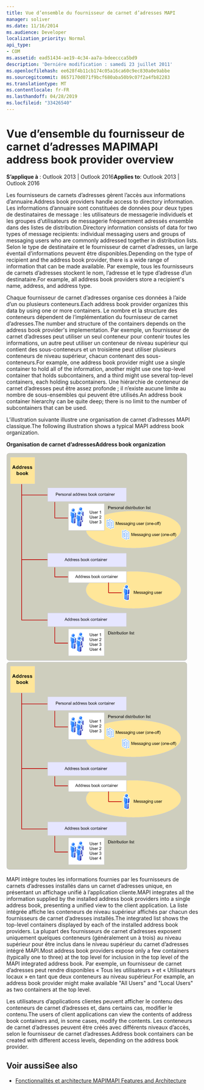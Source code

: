 ```yaml
---
title: Vue d’ensemble du fournisseur de carnet d’adresses MAPI
manager: soliver
ms.date: 11/16/2014
ms.audience: Developer
localization_priority: Normal
api_type:
- COM
ms.assetid: ead51434-ae19-4c34-aa7a-bdeeccca5bd9
description: 'Derniére modification : samedi 23 juillet 2011'
ms.openlocfilehash: ee628f4b11cb174c05a16ca60c9ec830a0e9abbe
ms.sourcegitcommit: 8657170d071f9bcf680aba50b9c07f2a4fb82283
ms.translationtype: MT
ms.contentlocale: fr-FR
ms.lasthandoff: 04/28/2019
ms.locfileid: "33426540"
---
```

# <a name="mapi-address-book-provider-overview"></a><span data-ttu-id="5e5e9-103">Vue d’ensemble du fournisseur de carnet d’adresses MAPI</span><span class="sxs-lookup"><span data-stu-id="5e5e9-103">MAPI address book provider overview</span></span>
  
<span data-ttu-id="5e5e9-104">**S’applique à** : Outlook 2013 | Outlook 2016</span><span class="sxs-lookup"><span data-stu-id="5e5e9-104">**Applies to**: Outlook 2013 | Outlook 2016</span></span> 
  
<span data-ttu-id="5e5e9-105">Les fournisseurs de carnets d’adresses gèrent l’accès aux informations d’annuaire.</span><span class="sxs-lookup"><span data-stu-id="5e5e9-105">Address book providers handle access to directory information.</span></span> <span data-ttu-id="5e5e9-106">Les informations d’annuaire sont constituées de données pour deux types de destinataires de message : les utilisateurs de messagerie individuels et les groupes d’utilisateurs de messagerie fréquemment adressés ensemble dans des listes de distribution.</span><span class="sxs-lookup"><span data-stu-id="5e5e9-106">Directory information consists of data for two types of message recipients: individual messaging users and groups of messaging users who are commonly addressed together in distribution lists.</span></span> <span data-ttu-id="5e5e9-107">Selon le type de destinataire et le fournisseur de carnet d’adresses, un large éventail d’informations peuvent être disponibles.</span><span class="sxs-lookup"><span data-stu-id="5e5e9-107">Depending on the type of recipient and the address book provider, there is a wide range of information that can be made available.</span></span> <span data-ttu-id="5e5e9-108">Par exemple, tous les fournisseurs de carnets d’adresses stockent le nom, l’adresse et le type d’adresse d’un destinataire.</span><span class="sxs-lookup"><span data-stu-id="5e5e9-108">For example, all address book providers store a recipient's name, address, and address type.</span></span>
  
<span data-ttu-id="5e5e9-109">Chaque fournisseur de carnet d’adresses organise ces données à l’aide d’un ou plusieurs conteneurs.</span><span class="sxs-lookup"><span data-stu-id="5e5e9-109">Each address book provider organizes this data by using one or more containers.</span></span> <span data-ttu-id="5e5e9-110">Le nombre et la structure des conteneurs dépendent de l’implémentation du fournisseur de carnet d’adresses.</span><span class="sxs-lookup"><span data-stu-id="5e5e9-110">The number and structure of the containers depends on the address book provider's implementation.</span></span> <span data-ttu-id="5e5e9-111">Par exemple, un fournisseur de carnet d’adresses peut utiliser un seul conteneur pour contenir toutes les informations, un autre peut utiliser un conteneur de niveau supérieur qui contient des sous-conteneurs et un troisième peut utiliser plusieurs conteneurs de niveau supérieur, chacun contenant des sous-conteneurs.</span><span class="sxs-lookup"><span data-stu-id="5e5e9-111">For example, one address book provider might use a single container to hold all of the information, another might use one top-level container that holds subcontainers, and a third might use several top-level containers, each holding subcontainers.</span></span> <span data-ttu-id="5e5e9-112">Une hiérarchie de conteneur de carnet d’adresses peut être assez profonde ; il n’existe aucune limite au nombre de sous-ensembles qui peuvent être utilisés.</span><span class="sxs-lookup"><span data-stu-id="5e5e9-112">An address book container hierarchy can be quite deep; there is no limit to the number of subcontainers that can be used.</span></span>
  
<span data-ttu-id="5e5e9-113">L’illustration suivante illustre une organisation de carnet d’adresses MAPI classique.</span><span class="sxs-lookup"><span data-stu-id="5e5e9-113">The following illustration shows a typical MAPI address book organization.</span></span>
  
<span data-ttu-id="5e5e9-114">**Organisation de carnet d’adresses**</span><span class="sxs-lookup"><span data-stu-id="5e5e9-114">**Address book organization**</span></span>
  
<span data-ttu-id="5e5e9-115">![Organisation de carnet d’adresses](media/amapi_04.gif "Organisation Carnet d’adresses")</span><span class="sxs-lookup"><span data-stu-id="5e5e9-115">![Address book organization](media/amapi_04.gif "Address book organization")</span></span>
  
<span data-ttu-id="5e5e9-116">MAPI intègre toutes les informations fournies par les fournisseurs de carnets d’adresses installés dans un carnet d’adresses unique, en présentant un affichage unifié à l’application cliente.</span><span class="sxs-lookup"><span data-stu-id="5e5e9-116">MAPI integrates all the information supplied by the installed address book providers into a single address book, presenting a unified view to the client application.</span></span> <span data-ttu-id="5e5e9-117">La liste intégrée affiche les conteneurs de niveau supérieur affichés par chacun des fournisseurs de carnet d’adresses installés.</span><span class="sxs-lookup"><span data-stu-id="5e5e9-117">The integrated list shows the top-level containers displayed by each of the installed address book providers.</span></span> <span data-ttu-id="5e5e9-118">La plupart des fournisseurs de carnet d’adresses exposent uniquement quelques conteneurs (généralement un à trois) au niveau supérieur pour être inclus dans le niveau supérieur du carnet d’adresses intégré MAPI.</span><span class="sxs-lookup"><span data-stu-id="5e5e9-118">Most address book providers expose only a few containers (typically one to three) at the top level for inclusion in the top level of the MAPI integrated address book.</span></span> <span data-ttu-id="5e5e9-119">Par exemple, un fournisseur de carnet d’adresses peut rendre disponibles « Tous les utilisateurs » et « Utilisateurs locaux » en tant que deux conteneurs au niveau supérieur.</span><span class="sxs-lookup"><span data-stu-id="5e5e9-119">For example, an address book provider might make available "All Users" and "Local Users" as two containers at the top level.</span></span>
  
<span data-ttu-id="5e5e9-120">Les utilisateurs d’applications clientes peuvent afficher le contenu des conteneurs de carnet d’adresses et, dans certains cas, modifier le contenu.</span><span class="sxs-lookup"><span data-stu-id="5e5e9-120">The users of client applications can view the contents of address book containers and, in some cases, modify the contents.</span></span> <span data-ttu-id="5e5e9-121">Les conteneurs de carnet d’adresses peuvent être créés avec différents niveaux d’accès, selon le fournisseur de carnet d’adresses.</span><span class="sxs-lookup"><span data-stu-id="5e5e9-121">Address book containers can be created with different access levels, depending on the address book provider.</span></span> 
  
## <a name="see-also"></a><span data-ttu-id="5e5e9-122">Voir aussi</span><span class="sxs-lookup"><span data-stu-id="5e5e9-122">See also</span></span>

- [<span data-ttu-id="5e5e9-123">Fonctionnalités et architecture MAPI</span><span class="sxs-lookup"><span data-stu-id="5e5e9-123">MAPI Features and Architecture</span></span>](mapi-features-and-architecture.md)

